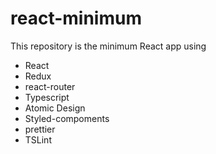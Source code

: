 # react-minimum

This repository is the minimum React app using 
- React
- Redux
- react-router
- Typescript
- Atomic Design
- Styled-compoments
- prettier
- TSLint
